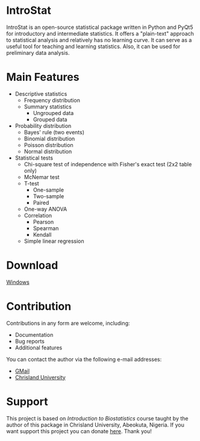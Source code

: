 # IntroStat
IntroStat is an open-source statistical package written in Python and PyQt5 for introductory and intermediate statistics. It offers a "plain-text" approach to statistical analysis and relatively has no learning curve. It can serve as a useful tool for teaching and learning statistics. Also, it can be used for preliminary data analysis.


# Main Features
- Descriptive statistics
  - Frequency distribution
  - Summary statistics
    - Ungrouped data
    - Grouped data
- Probability distribution
  - Bayes' rule (two events)
  - Binomial distribution
  - Poisson distribution
  - Normal distribution
- Statistical tests
  - Chi-square test of independence with Fisher's exact test (2x2 table only)
  - McNemar test
  - T-test
    - One-sample
    - Two-sample
    - Paired
  - One-way ANOVA
  - Correlation
    - Pearson
    - Spearman
    - Kendall
  - Simple linear regression
 
# Download 
[Windows](https://drive.google.com/file/d/1NCmVKmS9oVZA_u7MwD8kfNfR8WwMx14l/view?usp=drivesdk) 


# Contribution 
Contributions in any form are welcome, including:
- Documentation
- Bug reports
- Additional features

You can contact the author via the following e-mail addresses:
- [GMail](mailto:dtb.ajayi@gmail.com)
- [Chrisland University](david.ajayi@chrislanduniversity.edu.ng)

# Support
This project is based on  *Introduction to Biostatistics* course taught by the author of this package in Chrisland University, Abeokuta, Nigeria. If you want support this project you can donate [here](www.buymeacoffee.com/dtajayi).
Thank you!

